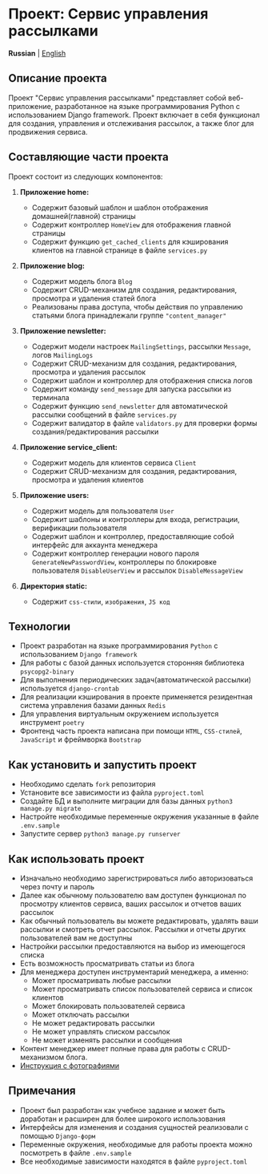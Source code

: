 # Проект: Сервис управления рассылками

**Russian** | [English](docs_eng/README.md)

## Описание проекта

Проект "Сервис управления рассылками" представляет собой веб-приложение, разработанное на языке программирования Python
с использованием Django framework.
Проект включает в себя функционал для создания, управления и отслеживания рассылок, а также блог для продвижения сервиса.

## Составляющие части проекта

Проект состоит из следующих компонентов:

1. **Приложение home:**
    - Содержит базовый шаблон и шаблон отображения домашней(главной) страницы
    - Содержит контроллер `HomeView` для отображения главной страницы
    - Содержит функцию `get_cached_clients` для кэширования клиентов на главной странице в файле `services.py`

2. **Приложение blog:**
   - Содержит модель блога `Blog`
   - Содержит CRUD-механизм для создания, редактирования, просмотра и удаления статей блога
   - Реализованы права доступа, чтобы действия по управлению статьями блога принадлежали группе `"content_manager"`

3. **Приложение newsletter:**
    - Содержит модели настроек `MailingSettings`, рассылки `Message`, логов `MailingLogs`
    - Содержит CRUD-механизм для создания, редактирования, просмотра и удаления рассылок
    - Содержит шаблон и контроллер для отображения списка логов
    - Содержит команду `send_message` для запуска рассылки из терминала
    - Содержит функцию `send_newsletter` для автоматической рассылки сообщений в файле `services.py`
    - Содержит валидатор в файле `validators.py` для проверки формы создания/редактирования рассылки 

4. **Приложение service_client:**
   - Содержит модель для клиентов сервиса `Client`
   - Содержит CRUD-механизм для создания, редактирования, просмотра и удаления клиентов

5. **Приложение users:**
   - Содержит модель для пользователя `User`
   - Содержит шаблоны и контроллеры для входа, регистрации, верификации пользователя 
   - Содержит шаблон и контроллер, предоставляющие собой интерфейс для аккаунта менеджера
   - Содержит контроллер генерации нового пароля `GenerateNewPasswordView`, контроллеры по блокировке пользователя `DisableUserView` и рассылок `DisableMessageView`
   
6. **Директория static:**
    - Содержит `css-стили`, `изображения`, `JS код` 

## Технологии
   - Проект разработан на языке программирования `Python` с использованием `Django framework`
   - Для работы с базой данных используется сторонняя библиотека `psycopg2-binary`
   - Для выполнения периодических задач(автоматической рассылки) используется `django-crontab`
   - Для реализации кэширования в проекте применяется резидентная система управления базами данных `Redis`
   - Для управления виртуальным окружением используется инструмент `poetry`
   - Фронтенд часть проекта написана при помощи `HTML`, `CSS-стилей`, `JavaScript` и фреймворка `Bootstrap`

## Как установить и запустить проект
   - Необходимо сделать `fork` репозитория
   - Установите все зависимости из файла `pyproject.toml`
   - Создайте БД и выполните миграции для базы данных `python3 manage.py migrate`
   - Настройте необходимые переменные окружения указанные в файле `.env.sample`
   - Запустите сервер `python3 manage.py runserver`

## Как использовать проект
   - Изначально необходимо зарегистрироваться либо авторизоваться через почту и пароль
   - Далее как обычному пользователю вам доступен функционал по просмотру клиентов сервиса, ваших рассылок и отчетов ваших рассылок
   - Как обычный пользователь вы можете редактировать, удалять ваши рассылки и смотреть отчет рассылок. Рассылки и отчеты других пользователей вам не доступны
   - Настройки рассылки предоставляются на выбор из имеющегося списка
   - Есть возможность просматривать статьи из блога
   - Для менеджера доступен инструментарий менеджера, а именно:
      - Может просматривать любые рассылки
      - Может просматривать список пользователей сервиса и список клиентов
      - Может блокировать пользователей сервиса
      - Может отключать рассылки
      - Не может редактировать рассылки
      - Не может управлять списком рассылок
      - Не может изменять рассылки и сообщения
   - Контент менеджер имеет полные права для работы с CRUD-механизмом блога.
   - [Инструкция с фотографиями](https://drive.google.com/drive/folders/1vxBrn6-L6hmDqpilBML8Oqkayf8_Oo8C)

## Примечания
   - Проект был разработан как учебное задание и может быть доработан и расширен для более широкого использования
   - Интерфейсы для изменения и создания сущностей реализовали с помощью `Django-форм`
   - Переменные окружения, необходимые для работы проекта можно посмотреть в файле `.env.sample`
   - Все необходимые зависимости находятся в файле `pyproject.toml`

